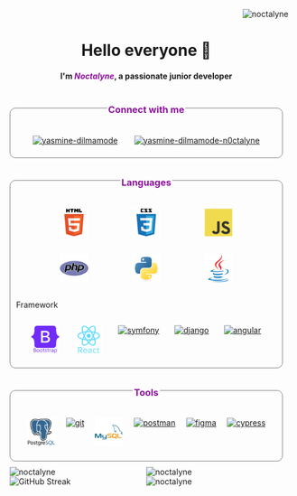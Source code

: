 <!-- Stats profile view -->
<p align="right"> <img src="https://komarev.com/ghpvc/?username=noctalyne&label=Profile%20views&color=8d109e&style=plastic" alt="noctalyne" /> </p>

<!-- Titre -->
<h1 align="center">Hello everyone 👋 </h1>
<h4 align="center">I'm <em style="color:#8D109E;"> Noctalyne</em>, a passionate junior developer</h4>


<fieldset style="border: 1px solid grey; border-radius:10px; margin:10px;">
<legend style= "text-align:center;">
    <h3 style="color:#8D109E;">Connect with me</h3>
</legend>

<div style="display:flex; flex-direction:row; justify-content:space-evenly;">

<a href="https://linkedin.com/in/yasmine-dilmamode" target="blank"><img src="https://raw.githubusercontent.com/rahuldkjain/github-profile-readme-generator/master/src/images/icons/Social/linked-in-alt.svg" alt="yasmine-dilmamode" height="30" width="40" /></a>

<a href="https://codepen.io/yasmine-dilmamode-n0ctalyne" target="blank"><img  src="https://raw.githubusercontent.com/rahuldkjain/github-profile-readme-generator/master/src/images/icons/Social/codepen.svg" alt="yasmine-dilmamode-n0ctalyne" height="30" width="40" /></a>

</div>
</fieldset>





<!-- Langages -->

<fieldset style="border: 1px solid grey; border-radius:10px; margin:10px;">
<legend style= "text-align:center;">
<h3 style="color:#8D109E;">Languages</h3>
</legend>

<div style="display:flex; flex-direction:row; justify-content:space-evenly;">

<a href="https://www.w3.org/html/" target="_blank" rel="noreferrer"> <img src="https://raw.githubusercontent.com/devicons/devicon/master/icons/html5/html5-original-wordmark.svg" alt="html5" width="50" height="50"/> </a>

<a href="https://www.w3schools.com/css/" target="_blank" rel="noreferrer"> <img src="https://raw.githubusercontent.com/devicons/devicon/master/icons/css3/css3-original-wordmark.svg" alt="css3" width="50" height="50"/> </a> 

<a href="https://developer.mozilla.org/en-US/docs/Web/JavaScript" target="_blank" rel="noreferrer"> <img src="https://raw.githubusercontent.com/devicons/devicon/master/icons/javascript/javascript-original.svg" alt="javascript" width="50" height="50"/> </a> 

</div>


<div style="display:flex; flex-direction:row; justify-content:space-evenly;">

<a href="https://www.php.net" target="_blank" rel="noreferrer"> <img src="https://raw.githubusercontent.com/devicons/devicon/master/icons/php/php-original.svg" alt="php" width="50" height="50"/> </a> 

<a href="https://www.python.org" target="_blank" rel="noreferrer"> <img src="https://raw.githubusercontent.com/devicons/devicon/master/icons/python/python-original.svg" alt="python" width="50" height="50"/> </a> 

<a href="https://www.java.com" target="_blank" rel="noreferrer"> <img src="https://raw.githubusercontent.com/devicons/devicon/master/icons/java/java-original.svg" alt="java" width="50" height="50"/> </a> 
</div>

<p>Framework</p>

<div style="display:flex; flex-direction:row; justify-content:space-evenly;">

<a href="https://getbootstrap.com" target="_blank" rel="noreferrer"> <img src="https://raw.githubusercontent.com/devicons/devicon/master/icons/bootstrap/bootstrap-plain-wordmark.svg" alt="bootstrap" width="50" height="50"/> </a> 


<a href="https://reactjs.org/" target="_blank" rel="noreferrer"> <img src="https://raw.githubusercontent.com/devicons/devicon/master/icons/react/react-original-wordmark.svg" alt="react" width="50" height="50"/></a> 
 
<a href="https://symfony.com" target="_blank" rel="noreferrer"> <img src="https://symfony.com/logos/symfony_black_03.svg" alt="symfony" width="50" height="50"/> </a> 

<a href="https://www.djangoproject.com/" target="_blank" rel="noreferrer"> <img src="https://cdn.worldvectorlogo.com/logos/django.svg" alt="django" width="50" height="50"/></a>

<a href="https://angular.io" target="_blank" rel="noreferrer"> <img src="https://angular.io/assets/images/logos/angular/angular.svg" alt="angular" width="50" height="50"/> </a> 
</div>
</fieldset>



<!-- Outils -->
<fieldset style="border: 1px solid grey; border-radius:10px; margin:10px;">
<legend style= "text-align:center;">
<h3 style="color:#8D109E;">Tools</h3>
</legend>

<div style="display:flex; flex-direction:row; justify-content:space-evenly;">

<a href="https://www.postgresql.org" target="_blank" rel="noreferrer"> <img src="https://raw.githubusercontent.com/devicons/devicon/master/icons/postgresql/postgresql-original-wordmark.svg" alt="postgresql" width="50" height="50"/> </a> 

<a href="https://git-scm.com/" target="_blank" rel="noreferrer"> <img src="https://www.vectorlogo.zone/logos/git-scm/git-scm-icon.svg" alt="git" width="50" height="50"/> </a>

<a href="https://www.mysql.com/" target="_blank" rel="noreferrer"> <img src="https://raw.githubusercontent.com/devicons/devicon/master/icons/mysql/mysql-original-wordmark.svg" alt="mysql" width="50" height="50"/> </a>

<a href="https://postman.com" target="_blank" rel="noreferrer"> <img src="https://www.vectorlogo.zone/logos/getpostman/getpostman-icon.svg" alt="postman" width="50" height="50"/> </a>

<a href="https://www.figma.com/" target="_blank" rel="noreferrer"> <img src="https://www.vectorlogo.zone/logos/figma/figma-icon.svg" alt="figma" width="50" height="50"/> </a> 

<a href="https://www.cypress.io" target="_blank" rel="noreferrer"> <img src="https://raw.githubusercontent.com/simple-icons/simple-icons/6e46ec1fc23b60c8fd0d2f2ff46db82e16dbd75f/icons/cypress.svg" alt="cypress" width="50" height="50"/> </a> 
</div>
</fieldset>



<div style="display:flex; flex-direction:row; flex-wrap: wrap; justify-content:space-evenly; margin: 10px;">

<!-- Stats langages utilisé -->
<img style="width:50%;" src="https://github-readme-stats.vercel.app/api/top-langs?username=noctalyne&show_icons=true&theme=tokyonight&hide_border=true&locale=en&layout=compact" alt="noctalyne" />


<!-- Stat GitHub -->
<img style="width:50%;" src="https://github-readme-stats.vercel.app/api?username=noctalyne&show_icons=true&theme=tokyonight&locale=fr" alt="noctalyne" />


<!-- Stat total contributions -->
<!-- <a href="https://git.io/streak-stats"> -->
<img style="width:50%;"  src="https://streak-stats.demolab.com?user=noctalyne&theme=tokyonight&border_radius=6&locale=fr&date_format=j%20M%5B%20Y%5D&card_height=250" alt="GitHub Streak" />
<!-- </a> -->

<!-- Trophées -->
<!-- <a href="https://github.com/ryo-ma/github-profile-trophy"> -->
<img style="width:50%;" src="https://github-profile-trophy.vercel.app/?username=noctalyne&margin-w=15&row=2&column=3&theme=tokyonight" alt="noctalyne" />
<!-- </a> -->

</div>


<!-- [![Carte ReadMe](https://github-readme-stats.vercel.app/api/pin/?username=anuraghazra&repo=github-readme-stats&show_owner=true)](https://github.com/anuraghazra/github-readme-stats) -->
